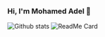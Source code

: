 ### Hi, I'm Mohamed Adel 👋

<!--
**MohamedAdelAbbas/MohamedAdelAbbas** is a ✨ _special_ ✨ repository because its `README.md` (this file) appears on your GitHub profile.

Here are some ideas to get you started:

- 🔭 I’m currently working on  https://www.linkedin.com/company/hmaserv/
- 🌱 I’m currently learning SwiftUI
- 👯 I’m looking to collaborate on Swift UI
- 🤔 I’m looking for help with ...
- 💬 Ask me about Mobile Development
- 📫 How to reach me: m.3del95@gmail.com
- 😄 Pronouns: ...
- ⚡ Fun fact: ...
-->
![Github stats](https://github-readme-stats.vercel.app/api?username=MohamedAdelAbbas)
![ReadMe Card](https://github-readme-stats.vercel.app/api/pin/?username=MohamedAdelAbbas&repo=Restaurant-DiscoveryPin)
